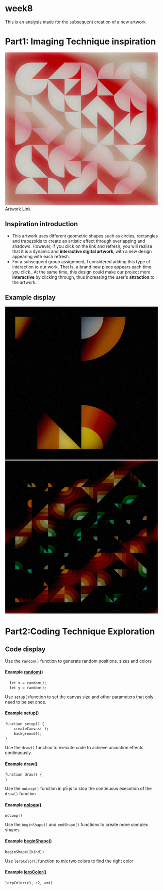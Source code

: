 # week8
This is an analysis made for the subsequent creation of a new artwork

# Part1: Imaging Technique inspiration

![An image of a art](asset/artwork.png)
[Artwork Link](https://openprocessing.org/sketch/1247971)

## Inspiration introduction

- This artwork uses different geometric shapes such as circles, rectangles and trapezoids to create an artistic effect through overlapping and shadows. However, if you click on the link and refresh, you will realise that it is a dynamic and **interactive digital artwork**, with a new design appearing with each refresh. 
- For a subsequent group assignment, I considered adding this type of interaction to our work. That is, a brand new piece appears each time you click., At the same time, this design could make our project more **interactive** by clicking through, thus increasing the user's **attraction** to the artwork.

## Example display
![An image of a art](asset/ART2.png)
![An image of a art](asset/ART3.png)



# Part2:Coding Technique Exploration

## Code display

 Use the `random()` function to generate random positions, sizes and colors

#### Example [random()](https://p5js.org/reference/#/p5/random)
```
  let x = random();
  let y = random();
  ```


Use `setup()`function to set the canvas size and other parameters that only need to be set once.

#### Example [setup()](https://p5js.org/reference/#/p5/setup)
```
function setup() {
    createCanvas( );
    background();
}
```


Use the `draw()` function to execute code to achieve animation effects continuously.
#### Example [draw()](https://p5js.org/reference/#/p5/draw)
```
function draw() {
}
```


Use the `noLoop()` function in p5.js to stop the continuous execution of the `draw()` function
#### Example [noloop()](https://p5js.org/reference/#/p5/noLoop)
```
noLoop()
```


Use the `beginShape()` and `endShape()` functions to create more complex shapes.
#### Example [beginShape()](https://p5js.org/reference/#/p5/beginShape)
```
beginShape([kind])
```


Use `lerpColor()`function to mix two colors to find the right color
#### Example [lerpColor()](https://p5js.org/reference/#/p5/lerpColor)
```
lerpColor(c1, c2, amt)
```